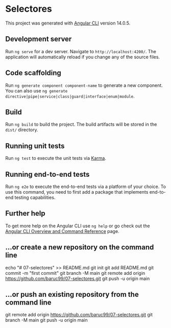 # Selectores

This project was generated with [Angular CLI](https://github.com/angular/angular-cli) version 14.0.5.

## Development server

Run `ng serve` for a dev server. Navigate to `http://localhost:4200/`. The application will automatically reload if you change any of the source files.

## Code scaffolding

Run `ng generate component component-name` to generate a new component. You can also use `ng generate directive|pipe|service|class|guard|interface|enum|module`.

## Build

Run `ng build` to build the project. The build artifacts will be stored in the `dist/` directory.

## Running unit tests

Run `ng test` to execute the unit tests via [Karma](https://karma-runner.github.io).

## Running end-to-end tests

Run `ng e2e` to execute the end-to-end tests via a platform of your choice. To use this command, you need to first add a package that implements end-to-end testing capabilities.

## Further help

To get more help on the Angular CLI use `ng help` or go check out the [Angular CLI Overview and Command Reference](https://angular.io/cli) page.


## …or create a new repository on the command line
echo "# 07-selectores" >> README.md
git init
git add README.md
git commit -m "first commit"
git branch -M main
git remote add origin https://github.com/baruc99/07-selectores.git
git push -u origin main
## …or push an existing repository from the command line
git remote add origin https://github.com/baruc99/07-selectores.git
git branch -M main
git push -u origin main